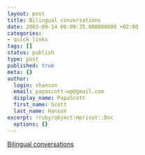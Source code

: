 ```yaml
---
layout: post
title: Bilingual conversations
date: 2003-09-14 06:09:35.000000000 +02:00
categories:
- quick links
tags: []
status: publish
type: post
published: true
meta: {}
author:
  login: shanson
  email: papascott-wp@gmail.com
  display_name: PapaScott
  first_name: Scott
  last_name: Hanson
excerpt: !ruby/object:Hpricot::Doc
  options: {}
---
```

<p><a title="Switching languages mid-sentence makes my brain hurt" href="http://www.kottke.org/03/09/030911bilingual_co.html#comments">Bilingual conversations</a></p>
